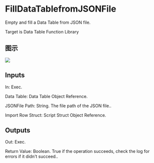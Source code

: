 # FillDataTablefromJSONFile

Empty and fill a Data Table from JSON file.

Target is Data Table Function Library

## 图示

![]($-20221218-18492949.png)

## Inputs

In: Exec.

Data Table: Data Table Object Reference.

JSONFile Path: String. The file path of the JSON file..

Import Row Struct: Script Struct Object Reference.  

## Outputs

Out: Exec.

Return Value: Boolean. True if the operation succeeds, check the log for errors if it didn't succeed..


